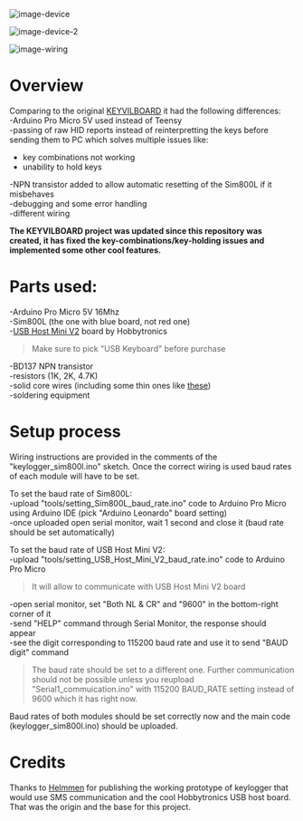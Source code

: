 ![image-device](https://raw.githubusercontent.com/michalmonday/Hardware-keyloggers/master/images/pic.jpg)

![image-device-2](https://raw.githubusercontent.com/michalmonday/Hardware-keyloggers/master/images/pic_2.jpg)

![image-wiring](https://i.imgur.com/Zm0vHTz.png)

# Overview  
Comparing to the original [KEYVILBOARD](https://github.com/RedBulletTooling/KEYVILBOARD) it had the following differences:  
-Arduino Pro Micro 5V used instead of Teensy  
-passing of raw HID reports instead of reinterpretting the keys before sending them to PC which solves multiple issues like:  
- key combinations not working  
- unability to hold keys  

-NPN transistor added to allow automatic resetting of the Sim800L if it misbehaves  
-debugging and some error handling  
-different wiring  

**The KEYVILBOARD project was updated since this repository was created, it has fixed the key-combinations/key-holding issues and implemented some other cool features.**
 
# Parts used:  
-Arduino Pro Micro 5V 16Mhz  
-Sim800L (the one with blue board, not red one)  
-[USB Host Mini V2](http://www.hobbytronics.co.uk/usb-host-mini) board by Hobbytronics  
> Make sure to pick "USB Keyboard" before purchase  

-BD137 NPN transistor  
-resistors (1K, 2K, 4.7K)  
-solid core wires (including some thin ones like [these](https://www.ebay.co.uk/itm/30AWG-Insulated-Silver-Plated-Single-Core-Copper-PCB-0-25mm-Kynar-Wrapping-Wire/263504549866))  
-soldering equipment  

# Setup process  
Wiring instructions are provided in the comments of the "keylogger_sim800l.ino" sketch.
Once the correct wiring is used baud rates of each module will have to be set.  
 
To set the baud rate of Sim800L:  
-upload "tools/setting_Sim800L_baud_rate.ino" code to Arduino Pro Micro using Arduino IDE (pick "Arduino Leonardo" board setting)  
-once uploaded open serial monitor, wait 1 second and close it (baud rate should be set automatically)  

To set the baud rate of USB Host Mini V2:  
-upload "tools/setting_USB_Host_Mini_V2_baud_rate.ino" code to Arduino Pro Micro  
> It will allow to communicate with USB Host Mini V2 board  

-open serial monitor, set "Both NL & CR" and "9600" in the bottom-right corner of it  
-send "HELP" command through Serial Monitor, the response should appear  
-see the digit corresponding to 115200 baud rate and use it to send "BAUD digit" command  
> The baud rate should be set to a different one. Further communication should not be possible unless you reupload "Serial1_commuication.ino" with 115200 BAUD_RATE setting instead of 9600 which it has right now.  

Baud rates of both modules should be set correctly now and the main code (keylogger_sim800l.ino) should be uploaded.


# Credits  
Thanks to [Helmmen](https://github.com/RedBulletTooling/KEYVILBOARD) for publishing the working prototype of keylogger that would use SMS communication and the cool Hobbytronics USB host board. That was the origin and the base for this project.  

